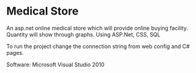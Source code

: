# Medical Store
An asp.net online medical store which will provide online buying facility. Quantity will show through graphs.
Using ASP.Net, CSS, SQL

To run the project change the connection string from web config and C# pages.

Software: Microsoft Visual Studio 2010
